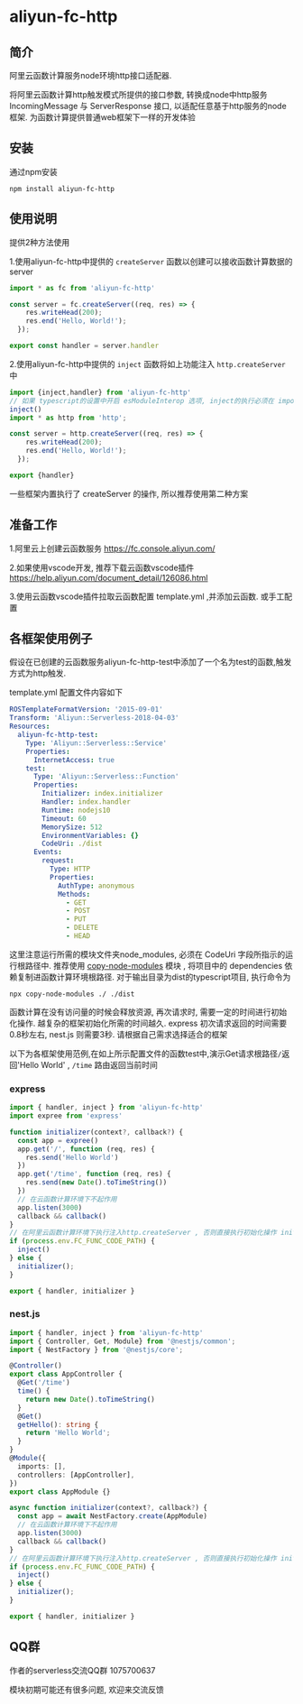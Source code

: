 # aliyun-fc-http
## 简介
阿里云函数计算服务node环境http接口适配器. 

将阿里云函数计算http触发模式所提供的接口参数, 转换成node中http服务 IncomingMessage 与 ServerResponse 接口, 以适配任意基于http服务的node框架. 为函数计算提供普通web框架下一样的开发体验

## 安装
通过npm安装
```console
npm install aliyun-fc-http
```

## 使用说明
提供2种方法使用

1.使用aliyun-fc-http中提供的 `createServer` 函数以创建可以接收函数计算数据的server

```typescript
import * as fc from 'aliyun-fc-http'

const server = fc.createServer((req, res) => {
    res.writeHead(200);
    res.end('Hello, World!');
  });

export const handler = server.handler
```

2.使用aliyun-fc-http中提供的 `inject` 函数将如上功能注入 `http.createServer` 中

```typescript
import {inject,handler} from 'aliyun-fc-http'
// 如果 typescript的设置中开启 esModuleInterop 选项, inject的执行必须在 import 'http' 之前执行, 否则将注入失败
inject()
import * as http from 'http';

const server = http.createServer((req, res) => {
    res.writeHead(200);
    res.end('Hello, World!');
  });

export {handler}
```
一些框架内置执行了 createServer 的操作, 所以推荐使用第二种方案

## 准备工作
1.阿里云上创建云函数服务 https://fc.console.aliyun.com/

2.如果使用vscode开发, 推荐下载云函数vscode插件 https://help.aliyun.com/document_detail/126086.html

3.使用云函数vscode插件拉取云函数配置 template.yml ,并添加云函数. 或手工配置

## 各框架使用例子
假设在已创建的云函数服务aliyun-fc-http-test中添加了一个名为test的函数,触发方式为http触发. 

template.yml 配置文件内容如下

```yml
ROSTemplateFormatVersion: '2015-09-01'
Transform: 'Aliyun::Serverless-2018-04-03'
Resources:
  aliyun-fc-http-test:
    Type: 'Aliyun::Serverless::Service'
    Properties:
      InternetAccess: true
    test:
      Type: 'Aliyun::Serverless::Function'
      Properties:
        Initializer: index.initializer
        Handler: index.handler
        Runtime: nodejs10
        Timeout: 60
        MemorySize: 512
        EnvironmentVariables: {}
        CodeUri: ./dist
      Events:
        request:
          Type: HTTP
          Properties:
            AuthType: anonymous
            Methods:
              - GET
              - POST
              - PUT
              - DELETE
              - HEAD
```

这里注意运行所需的模块文件夹node_modules, 必须在 CodeUri 字段所指示的运行根路径中. 推荐使用 [copy-node-modules](https://www.npmjs.com/package/copy-node-modules) 模块  , 将项目中的 dependencies 依赖复制进函数计算环境根路径. 对于输出目录为dist的typescript项目, 执行命令为
```console
npx copy-node-modules ./ ./dist
```

函数计算在没有访问量的时候会释放资源, 再次请求时, 需要一定的时间进行初始化操作. 越复杂的框架初始化所需的时间越久. express 初次请求返回的时间需要0.8秒左右, nest.js 则需要3秒. 请根据自己需求选择适合的框架

以下为各框架使用范例,在如上所示配置文件的函数test中,演示Get请求根路径`/`返回'Hello World' , `/time` 路由返回当前时间

### express
```typescript
import { handler, inject } from 'aliyun-fc-http'
import expree from 'express'

function initializer(context?, callback?) {
  const app = expree()
  app.get('/', function (req, res) {
    res.send('Hello World')
  })
  app.get('/time', function (req, res) {
    res.send(new Date().toTimeString())
  })
  // 在云函数计算环境下不起作用
  app.listen(3000)
  callback && callback()
}
// 在阿里云函数计算环境下执行注入http.createServer , 否则直接执行初始化操作 initializer
if (process.env.FC_FUNC_CODE_PATH) {
  inject()
} else {
  initializer();
}

export { handler, initializer }
```

### nest.js
```typescript
import { handler, inject } from 'aliyun-fc-http'
import { Controller, Get, Module} from '@nestjs/common';
import { NestFactory } from '@nestjs/core';

@Controller()
export class AppController {
  @Get('/time')
  time() {
    return new Date().toTimeString()
  }
  @Get()
  getHello(): string {
    return 'Hello World';
  }
}
@Module({
  imports: [],
  controllers: [AppController],
})
export class AppModule {}

async function initializer(context?, callback?) {
  const app = await NestFactory.create(AppModule)
  // 在云函数计算环境下不起作用
  app.listen(3000)
  callback && callback()
}
// 在阿里云函数计算环境下执行注入http.createServer , 否则直接执行初始化操作 initializer
if (process.env.FC_FUNC_CODE_PATH) {
  inject()
} else {
  initializer();
}

export { handler, initializer }
```

## QQ群
作者的serverless交流QQ群 1075700637

模块初期可能还有很多问题, 欢迎来交流反馈